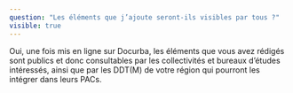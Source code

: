 ```yaml
---
question: "Les éléments que j’ajoute seront-ils visibles par tous ?"
visible: true
---
```


Oui, une fois mis en ligne sur Docurba, les éléments que vous avez rédigés sont publics et donc consultables par les collectivités et bureaux d’études intéressés, ainsi que par les DDT(M) de votre région qui pourront les intégrer dans leurs PACs. 
